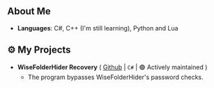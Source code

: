 ## About Me

-  **Languages**: C#, C++ (I'm still learning), Python and Lua

## ⚙ My Projects

- **WiseFolderHider Recovery** ( [Github](https://github.com/SCP294-1/WiseFolderHider.Recovery) | `C#` | 🟢 Actively maintained )
  - The program bypasses WiseFolderHider's password checks.
